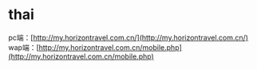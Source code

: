 # thai
pc端：[http://my.horizontravel.com.cn/](http://my.horizontravel.com.cn/)  
wap端：[http://my.horizontravel.com.cn/mobile.php](http://my.horizontravel.com.cn/mobile.php)
